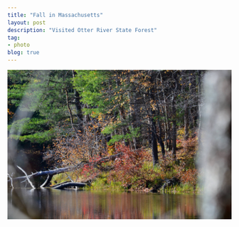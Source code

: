 ```yaml
---
title: "Fall in Massachusetts"
layout: post
description: "Visited Otter River State Forest" 
tag:
- photo
blog: true
---
```


![By the pond](/assets/images/2022-10-22-otter-river-park-compressed.JPG)
